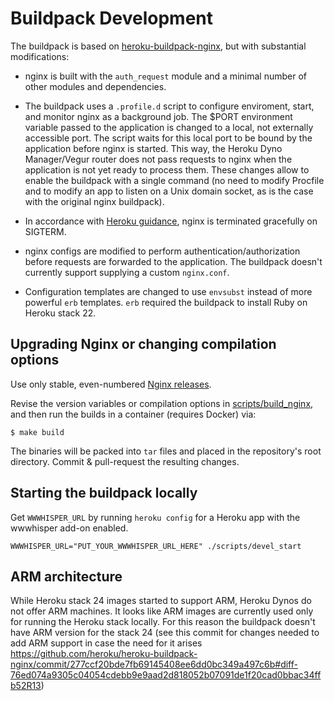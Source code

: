 # Buildpack Development

The buildpack is based on
[heroku-buildpack-nginx](https://github.com/heroku/heroku-buildpack-nginx),
but with substantial modifications:

* nginx is built with the `auth_request` module and a minimal
  number of other modules and dependencies.

* The buildpack uses a `.profile.d` script to configure enviroment,
  start, and monitor nginx as a background job. The $PORT environment
  variable passed to the application is changed to a local, not
  externally accessible port. The script waits for this local port to
  be bound by the application before nginx is started. This way, the
  Heroku Dyno Manager/Vegur router does not pass requests to nginx
  when the application is not yet ready to process them. These changes
  allow to enable the buildpack with a single command (no need to
  modify Procfile and to modify an app to listen on a Unix domain
  socket, as is the case with the original nginx buildpack).

* In accordance with [Heroku
  guidance](https://devcenter.heroku.com/articles/dynos#graceful-shutdown-with-sigterm),
  nginx is terminated gracefully on SIGTERM.

* nginx configs are modified to perform authentication/authorization
  before requests are forwarded to the application. The buildpack
  doesn't currently support supplying a custom `nginx.conf`.

* Configuration templates are changed to use `envsubst` instead of
  more powerful `erb` templates. `erb` required the buildpack to
  install Ruby on Heroku stack 22.


## Upgrading Nginx or changing compilation options

Use only stable, even-numbered [Nginx
releases](https://nginx.org/en/download.html).

Revise the version variables or compilation options in
[scripts/build_nginx](scripts/build_nginx), and then run the builds in
a container (requires Docker) via:

```
$ make build
```

The binaries will be packed into `tar` files and placed in the
repository's root directory. Commit & pull-request the resulting
changes.

## Starting the buildpack locally

Get `WWWHISPER_URL` by running `heroku config` for a Heroku app with
the wwwhisper add-on enabled.

```
WWWHISPER_URL="PUT_YOUR_WWWHISPER_URL_HERE" ./scripts/devel_start
```

## ARM architecture

While Heroku stack 24 images started to support ARM, Heroku Dynos do
not offer ARM machines. It looks like ARM images are currently used
only for running the Heroku stack locally. For this reason the
buildpack doesn't have ARM version for the stack 24 (see this commit
for changes needed to add ARM support in case the need for it arises
https://github.com/heroku/heroku-buildpack-nginx/commit/277ccf20bde7fb69145408ee6dd0bc349a497c6b#diff-76ed074a9305c04054cdebb9e9aad2d818052b07091de1f20cad0bbac34ffb52R13)